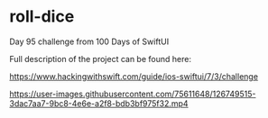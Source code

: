 # roll-dice

Day 95 challenge from 100 Days of SwiftUI

Full description of the project can be found here:

https://www.hackingwithswift.com/guide/ios-swiftui/7/3/challenge



https://user-images.githubusercontent.com/75611648/126749515-3dac7aa7-9bc8-4e6e-a2f8-bdb3bf975f32.mp4


